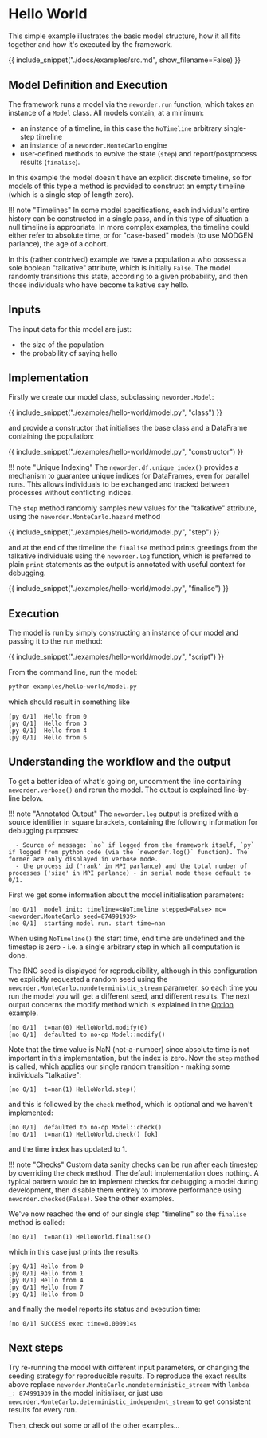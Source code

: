 # Hello World

This simple example illustrates the basic model structure, how it all fits together and how it's executed by the framework.

{{ include_snippet("./docs/examples/src.md", show_filename=False) }}

## Model Definition and Execution

The framework runs a model via the `neworder.run` function, which takes an instance of a `Model` class. All models contain, at a minimum:

- an instance of a timeline, in this case the `NoTimeline` arbitrary single-step timeline
- an instance of a `neworder.MonteCarlo` engine
- user-defined methods to evolve the state (`step`) and report/postprocess results (`finalise`).

In this example the model doesn't have an explicit discrete timeline, so for models of this type a method is provided to construct an empty timeline (which is a single step of length zero).

!!! note "Timelines"
    In some model specifications, each individual's entire history can be constructed in a single pass, and in this type of situation a null timeline is appropriate. In more complex examples, the timeline could either refer to absolute time, or for "case-based" models (to use MODGEN parlance), the age of a cohort.

In this (rather contrived) example we have a population a who possess a sole boolean "talkative" attribute, which is initially `False`. The model randomly transitions this state, according to a given probability, and then those individuals who have become talkative say hello.

## Inputs

The input data for this model are just:

- the size of the population
- the probability of saying hello

## Implementation

Firstly we create our model class, subclassing `neworder.Model`:

{{ include_snippet("./examples/hello-world/model.py", "class") }}

and provide a constructor that initialises the base class and a DataFrame containing the population:

{{ include_snippet("./examples/hello-world/model.py", "constructor") }}

!!! note "Unique Indexing"
    The `neworder.df.unique_index()` provides a mechanism to guarantee unique indices for DataFrames, even for parallel runs. This allows individuals to be exchanged and tracked between processes without conflicting indices.

The `step` method randomly samples new values for the "talkative" attribute, using the `neworder.MonteCarlo.hazard` method

{{ include_snippet("./examples/hello-world/model.py", "step") }}

and at the end of the timeline the `finalise` method prints greetings from the talkative individuals using the `neworder.log` function, which is preferred to plain `print` statements as the output is annotated with useful context for debugging.

{{ include_snippet("./examples/hello-world/model.py", "finalise") }}

## Execution

The model is run by simply constructing an instance of our model and passing it to the `run` method:

{{ include_snippet("./examples/hello-world/model.py", "script") }}

From the command line, run the model:

```bash
python examples/hello-world/model.py
```

which should result in something like

```text
[py 0/1]  Hello from 0
[py 0/1]  Hello from 3
[py 0/1]  Hello from 4
[py 0/1]  Hello from 6
```

## Understanding the workflow and the output

To get a better idea of what's going on, uncomment the line containing `neworder.verbose()` and rerun the model. The output is explained line-by-line below.

!!! note "Annotated Output"
    The `neworder.log` output is prefixed with a source identifier in square brackets, containing the following information for debugging purposes:

      - Source of message: `no` if logged from the framework itself, `py` if logged from python code (via the `neworder.log()` function). The former are only displayed in verbose mode.
      - the process id ('rank' in MPI parlance) and the total number of processes ('size' in MPI parlance) - in serial mode these default to 0/1.


First we get some information about the model initialisation parameters:

```text
[no 0/1]  model init: timeline=<NoTimeline stepped=False> mc=<neworder.MonteCarlo seed=874991939>
[no 0/1]  starting model run. start time=nan
```

When using `NoTimeline()` the start time, end time are undefined and the timestep is zero - i.e. a single arbitrary step in which all computation is done.

The RNG seed is displayed for reproducibility, although in this configuration we explicitly requested a random seed using the `neworder.MonteCarlo.nondeterministic_stream` parameter, so each time you run the model you will get a different seed, and different results. The next output concerns the modify method which is explained in the [Option](./option.md) example.

```text
[no 0/1]  t=nan(0) HelloWorld.modify(0)
[no 0/1]  defaulted to no-op Model::modify()
```

Note that the time value is NaN (not-a-number) since absolute time is not important in this implementation, but the index is zero. Now the `step` method is called, which applies our single random transition - making some individuals "talkative":

```text
[no 0/1]  t=nan(1) HelloWorld.step()
```

and this is followed by the `check` method, which is optional and we haven't implemented:

```text
[no 0/1]  defaulted to no-op Model::check()
[no 0/1]  t=nan(1) HelloWorld.check() [ok]
```
and the time index has updated to 1.

!!! note "Checks"
    Custom data sanity checks can be run after each timestep by overriding the `check` method. The default implementation does nothing. A typical pattern would be to implement checks for debugging a model during development, then disable them entirely to improve performance using `neworder.checked(False)`. See the other examples.

We've now reached the end of our single step "timeline" so the `finalise` method is called:

```text
[no 0/1]  t=nan(1) HelloWorld.finalise()
```

which in this case just prints the results:

```text
[py 0/1] Hello from 0
[py 0/1] Hello from 1
[py 0/1] Hello from 4
[py 0/1] Hello from 7
[py 0/1] Hello from 8
```

and finally the model reports its status and execution time:

```text
[no 0/1] SUCCESS exec time=0.000914s
```

## Next steps

Try re-running the model with different input parameters, or changing the seeding strategy for reproducible results. To reproduce the exact results above replace `neworder.MonteCarlo.nondeterministic_stream` with `lambda _: 874991939` in the model initialiser, or just use `neworder.MonteCarlo.deterministic_independent_stream` to get consistent results for every run.

Then, check out some or all of the other examples...
